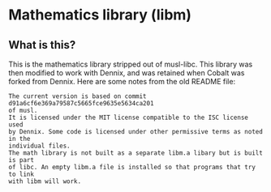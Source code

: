 # Mathematics library (libm)
## What is this?
This is the mathematics library stripped out of musl-libc. This library was then modified to work with Dennix, and was retained when Cobalt was forked from Dennix.
Here are some notes from the old README file:
```
The current version is based on commit d91a6cf6e369a79587c5665fce9635e5634ca201
of musl.
It is licensed under the MIT license compatible to the ISC license used
by Dennix. Some code is licensed under other permissive terms as noted in the
individual files.
The math library is not built as a separate libm.a libary but is built is part
of libc. An empty libm.a file is installed so that programs that try to link
with libm will work.
```